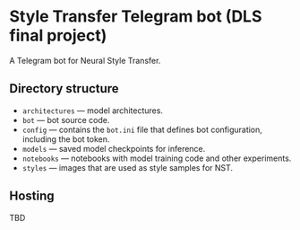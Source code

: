 # Style Transfer Telegram bot (DLS final project)

A Telegram bot for Neural Style Transfer.

## Directory structure

* `architectures` &mdash; model architectures.
* `bot` &mdash; bot source code.
* `config` &mdash; contains the `bot.ini` file that defines bot configuration, including the bot token.
* `models` &mdash; saved model checkpoints for inference.
* `notebooks` &mdash; notebooks with model training code and other experiments.
* `styles` &mdash; images that are used as style samples for NST.

## Hosting

TBD